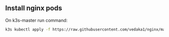 ## Install nginx pods
On k3s-master run command:
```bash
k3s kubectl apply -f https://raw.githubusercontent.com/vedaka1/nginx/main/nginx.yaml
```